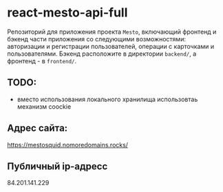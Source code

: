 # react-mesto-api-full
Репозиторий для приложения проекта `Mesto`, включающий фронтенд и бэкенд части приложения со следующими возможностями: авторизации и регистрации пользователей, операции с карточками и пользователями. Бэкенд расположите в директории `backend/`, а фронтенд - в `frontend/`. 

## TODO:
- вместо использования локального хранилища использовтаь механизм coockie

## Адрес сайта:
https://mestosquid.nomoredomains.rocks/

## Публичный ip-адресс
84.201.141.229
